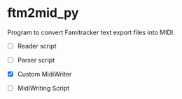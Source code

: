 # ftm2mid_py
Program to convert Famitracker text export files into MIDI. <br>
- [ ] Reader script
- [ ] Parser script
- [x] Custom MidiWriter
- [ ] MidiWriting Script


